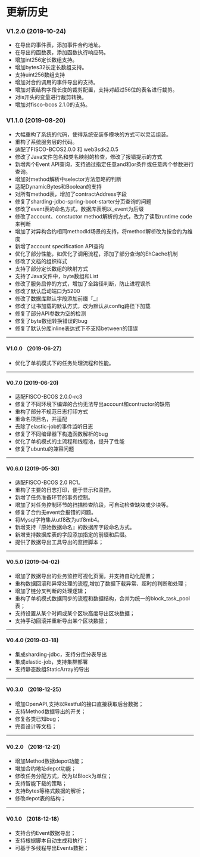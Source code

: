 # 更新历史

### V1.2.0 (2019-10-24)
-    在导出的事件表，添加事件合约地址。
-    在导出的函数表，添加函数执行响应码。
-    增加int256定长数组支持。
-    增加bytes32长定长数组支持。
-    支持uint256数组支持
-    增加对合约调用的事件导出的支持。
-    增加对表结构字段长度的裁剪配置，支持对超过56位的表名进行裁剪。
-    对is开头的变量进行裁剪转换。
-    增加对fisco-bcos 2.1.0的支持。


### V1.1.0 (2019-08-20)
-    大幅重构了系统的代码，使得系统安装多模块的方式可以灵活组装。
-    重构了系统服务层的代码。
-    适配了FISCO-BCOS2.0.0 和 web3sdk2.0.5
-    修改了Java文件包名和类名映射的检查，修改了报错提示的方式
-    新增两个Event API查询，支持通过指定任意and和or条件或任意两个参数进行查询。
-    增加对method解析中selector方法忽略的判断
-    适配DynamicBytes和Boolean的支持
-    对所有method表，增加了contractAddress字段
-    修复了sharding-jdbc-spring-boot-starter分页查询的问题
-    修改了event表的命名方式，数据库表明以_event为后缀
-    修改了account、constuctor method解析的方式，改为了读取runtime code来判断
-    增加了对异构合约相同methodId场景的支持，将method解析改为按合约为维度
-    新增了account specification API查询
-    优化了部分性能，如优化了调用流程，添加了部分查询的EhCache机制
-    修改了文档的组织样式
-    支持了部分定长数组的映射方式
-    支持了Java文件中，byte数组和List
-    修改了服务启停的方式，增加了全路径判断，防止进程误杀
-    修改了默认启动端口为5200
-    修改了数据库默认字段添加前缀『_』
-    修改了证书加载的默认方式，改为默认从config路径下加载
-    修复了部分API参数为空的检测
-    修复了byte数组转换错误的bug
-    修复了默认分库inline表达式下不支持between的错误


---

#### V1.0.0 （2019-06-27）
-    优化了单机模式下的任务处理流程和性能。

---

#### V0.7.0 (2019-06-20)
-    适配FISCO-BCOS 2.0.0-rc3
-    修复了不同环境下编译的合约无法导出account和contructor的缺陷
-    重构了部分不规范日志打印方式
-    重命名项目名，并适配
-    去除了elastic-job的事件监听日志
-    修复了不同编译器下构造函数解析的bug
-    优化了单机模式的主流程和线程池，提升了性能
-    修复了ubuntu的兼容问题

---

#### V0.6.0 (2019-05-30)
-    适配FISCO-BCOS 2.0 RC1。
-    重构了主要的日志打印，便于显示和监控。
-    新增了任务准备环节的事务控制。
-    增加了对任务控制环节的扫描检查阶段，可自动检查缺块或少块等。
-    修复了合约无event会报错的问题。
-    将Mysql字符集从utf8改为utf8mb4。
-    新增支持『原始数据命名』的数据库字段命名方式。
-    新增支持数据库表的字段添加指定的前缀和后缀。
-    提供了数据导出工具导出的监控脚本；

---

#### V0.5.0 (2019-04-02)

-    增加了数据导出的业务监控可视化页面，并支持自动化配置；
-    重构数据回滚和异常处理的流程,增加了数据下载异常、超时的判断和处理；
-    增加了链分叉判断的处理逻辑；
-    重构了单机模式数据同步的流程和数据结构，合并为统一的block_task_pool表；
-    支持设置从某个时间或某个区块高度导出区块数据；
-    支持手动回滚并重新导出某个区块数据；

---

#### V0.4.0 (2019-03-18)

-    集成sharding-jdbc，支持分库分表导出
-    集成elastic-job，支持集群部署
-    支持静态数组StaticArray的导出

---

#### V0.3.0 （2018-12-25）

-    增加OpenAPI,支持以Restful的接口直接获取后台数据；
-    支持Method数据导出的开关；
-    修复各类已知bug；
-    完善设计等文档；

---

#### V0.2.0 （2018-12-21）

-    增加Method数据depot功能；
-    增加合约地址depot功能；
-    修改任务分配方式，改为以Block为单位；
-    支持智能下载的策略；
-    支持Bytes等格式数据的解析；
-    修改depot表的结构；

---

#### V0.1.0 （2018-12-18）
-    支持合约Event数据导出；
-    支持根据脚本自动生成和执行；
-    可基于多线程导出Events数据；
